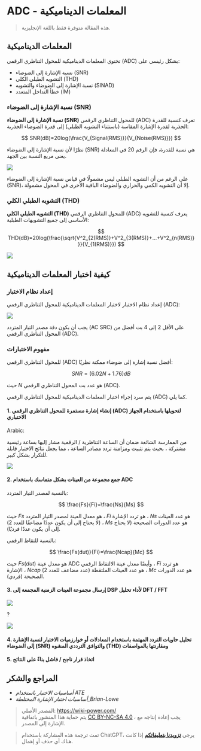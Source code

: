 # ADC - المعلمات الديناميكية

> هذه المقالة متوفرة فقط باللغة الإنجليزية.

## المعلمات الديناميكية

تحتوي المعلمات الديناميكية للمحول التناظري الرقمي (ADC) بشكل رئيسي على:

- نسبة الإشارة إلى الضوضاء (SNR)
- التشويه الطبلي الكلي (THD)
- نسبة الإشارة إلى الضوضاء والتشويه (SINAD)
- خطأ التداخل المتعدد (IM)

### نسبة الإشارة إلى الضوضاء (SNR)

**نسبة الإشارة إلى الضوضاء (SNR)** للمحول التناظري الرقمي (ADC) تعرف كنسبة للقدرة الجذرية لقدرة الإشارة المقاسة (باستثناء التشويه الطبلي) إلى قدرة الضوضاء الجذرية:

$$
SNR(dB)=20log(\frac{V_{Signal(RMS)}}{V_{Noise(RMS)}})
$$

نظرًا لأن نسبة الإشارة إلى الضوضاء (SNR) هي نسبة للقدرة، فإن الرقم 20 في المعادلة يعني مربع النسبة بين الجهد.

![](https://f004.backblazeb2.com/file/wiki-media/img/20221009221450.png)

على الرغم من أن التشويه الطبلي ليس مشمولًا في قياس نسبة الإشارة إلى الضوضاء (SNR)، إلا أن التشويه الكمي والحراري والضوضاء الباقية الأخرى في المحول مشمولة.

### التشويه الطبلي الكلي (THD)

**التشويه الطبلي الكلي (THD)** للمحول التناظري الرقمي (ADC) يعرف كنسبة للتشويه الأساسي إلى جميع التشويهات الطبلية:

$$
THD(dB)=20log(\frac{\sqrt{V^2_{2(RMS)}+V^2_{3(RMS)}+...+V^2_{n(RMS)}}}{V_{1(RMS)}})
$$

![](https://f004.backblazeb2.com/file/wiki-media/img/20221009225800.png)

## كيفية اختبار المعلمات الديناميكية

### إعداد نظام الاختبار

إعداد نظام الاختبار لاختبار المعلمات الديناميكية للمحول التناظري الرقمي (ADC):

![](https://f004.backblazeb2.com/file/wiki-media/img/20221009230212.png)

يجب أن يكون دقة مصدر التيار المتردد (AC SRC) على الأقل 2 إلى 4 بت أفضل من المحول التناظري الرقمي (ADC).

### مفهوم الاختبارات

للمحول التناظري الرقمي (ADC) أفضل نسبة إشارة إلى ضوضاء ممكنة نظريًا:

$$
SNR = (6.02N + 1.76) dB
$$

حيث $N$ هو عدد بت المحول التناظري الرقمي (ADC).

يتم سرد إجراء اختبار المعلمات الديناميكية للمحول التناظري الرقمي (ADC) كما يلي.

#### 1. إنشاء إشارة مستمرة للمحول التناظري الرقمي (ADC) لتحويلها باستخدام الجهاز الاختباري

Arabic:

من الممارسة الشائعة ضمان أن الساعة التناظرية / الرقمية مشار إليها بساعة رئيسية مشتركة ، بحيث يتم تثبيت ومزامنة تردد مصادر الساعة ، مما يجعل نتائج الاختبار قابلة للتكرار بشكل كبير.

![](https://f004.backblazeb2.com/file/wiki-media/img/20221011122459.png)

#### 2. جمع مجموعة من العينات بشكل متماسك باستخدام ADC

بالنسبة لمصدر التيار المتردد:

$$
\frac{Fs}{Fi}=\frac{Ns}{Ms}
$$

حيث $Fs$ هو معدل العينة لمصدر التيار المتردد ، $Fi$ هو تردد الإشارة ، $Ns$ هو عدد العينات (لا يحتاج إلى أن يكون عددًا مضاعفًا للعدد 2) ، $Ms$ هو عدد الدورات الصحيحة (لا يحتاج إلى أن يكون عددًا فرديًا).

بالنسبة للتقاط الرقمي:

$$
\frac{Fs(dut)}{Fi}=\frac{Ncap}{Mc}
$$

حيث $Fs(dut)$ هو معدل عينة ADC وأيضًا معدل عينة الالتقاط الرقمي ، $Fi$ هو تردد الإشارة ، $Ncap$ هو عدد العينات الملتقطة (عدد مضاعف للعدد 2) ، $Mc$ هو عدد الدورات الصحيحة (فردي).

#### 3. إرسال مجموعة العينات الزمنية المجمعة إلى DSP لأداء تحليل DFT / FFT

![](https://f004.backblazeb2.com/file/wiki-media/img/20221011140834.png)

?

![](https://f004.backblazeb2.com/file/wiki-media/img/20221011140904.png)

#### 4. تحليل حاويات التردد المهتمة باستخدام المعادلات أو خوارزميات الاختبار لنسبة الإشارة إلى الضوضاء (SNR) والتوافق الترددي المشوه (THD) ومقارنتها بالمواصفات

#### 5. اتخاذ قرار ناجح / فاشل بناءً على النتائج

## المراجع والشكر

- _أساسيات الاختبار باستخدام ATE_
- _أساسيات اختبار الإشارة المختلطة_Brian-Lowe_

> المصدر الأصلي: <https://wiki-power.com/>  
> يتم حماية هذا المنشور باتفاقية [CC BY-NC-SA 4.0](https://creativecommons.org/licenses/by/4.0/deed.en) ، يجب إعادة إنتاجه مع الإشارة إلى المصدر.

> تمت ترجمة هذه المشاركة باستخدام ChatGPT، يرجى [**تزويدنا بتعليقاتكم**](https://github.com/linyuxuanlin/Wiki_MkDocs/issues/new) إذا كانت هناك أي حذف أو إهمال.
